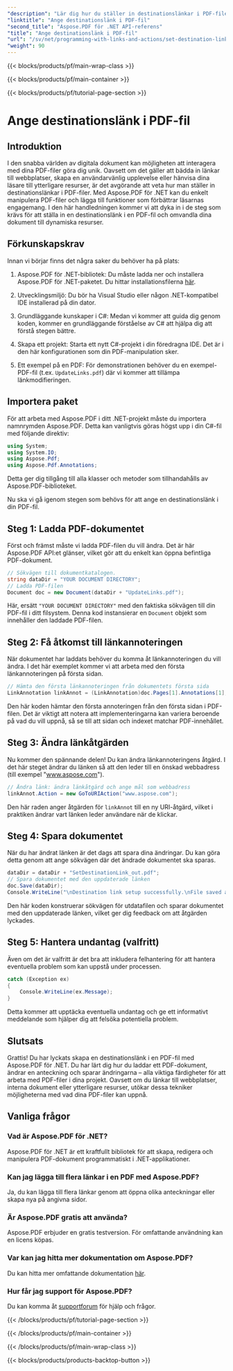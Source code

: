 ```yaml
---
"description": "Lär dig hur du ställer in destinationslänkar i PDF-filer med Aspose.PDF för .NET. En steg-för-steg-guide för att förbättra din PDF-interaktivitet."
"linktitle": "Ange destinationslänk i PDF-fil"
"second_title": "Aspose.PDF för .NET API-referens"
"title": "Ange destinationslänk i PDF-fil"
"url": "/sv/net/programming-with-links-and-actions/set-destination-link/"
"weight": 90
---
```


{{< blocks/products/pf/main-wrap-class >}}

{{< blocks/products/pf/main-container >}}

{{< blocks/products/pf/tutorial-page-section >}}

# Ange destinationslänk i PDF-fil

## Introduktion

I den snabba världen av digitala dokument kan möjligheten att interagera med dina PDF-filer göra dig unik. Oavsett om det gäller att bädda in länkar till webbplatser, skapa en användarvänlig upplevelse eller hänvisa dina läsare till ytterligare resurser, är det avgörande att veta hur man ställer in destinationslänkar i PDF-filer. Med Aspose.PDF för .NET kan du enkelt manipulera PDF-filer och lägga till funktioner som förbättrar läsarnas engagemang. I den här handledningen kommer vi att dyka in i de steg som krävs för att ställa in en destinationslänk i en PDF-fil och omvandla dina dokument till dynamiska resurser.

## Förkunskapskrav

Innan vi börjar finns det några saker du behöver ha på plats:

1. Aspose.PDF för .NET-bibliotek:
   Du måste ladda ner och installera Aspose.PDF för .NET-paketet. Du hittar installationsfilerna [här](https://releases.aspose.com/pdf/net/).

2. Utvecklingsmiljö:
   Du bör ha Visual Studio eller någon .NET-kompatibel IDE installerad på din dator.

3. Grundläggande kunskaper i C#:
   Medan vi kommer att guida dig genom koden, kommer en grundläggande förståelse av C# att hjälpa dig att förstå stegen bättre.

4. Skapa ett projekt:
   Starta ett nytt C#-projekt i din föredragna IDE. Det är i den här konfigurationen som din PDF-manipulation sker.

5. Ett exempel på en PDF:
   För demonstrationen behöver du en exempel-PDF-fil (t.ex. `UpdateLinks.pdf`) där vi kommer att tillämpa länkmodifieringen.

## Importera paket

För att arbeta med Aspose.PDF i ditt .NET-projekt måste du importera namnrymden Aspose.PDF. Detta kan vanligtvis göras högst upp i din C#-fil med följande direktiv:

```csharp
using System;
using System.IO;
using Aspose.Pdf;
using Aspose.Pdf.Annotations;
```

Detta ger dig tillgång till alla klasser och metoder som tillhandahålls av Aspose.PDF-biblioteket.

Nu ska vi gå igenom stegen som behövs för att ange en destinationslänk i din PDF-fil.

## Steg 1: Ladda PDF-dokumentet

Först och främst måste vi ladda PDF-filen du vill ändra. Det är här Aspose.PDF API:et glänser, vilket gör att du enkelt kan öppna befintliga PDF-dokument.

```csharp
// Sökvägen till dokumentkatalogen.
string dataDir = "YOUR DOCUMENT DIRECTORY";
// Ladda PDF-filen
Document doc = new Document(dataDir + "UpdateLinks.pdf");
```

Här, ersätt `"YOUR DOCUMENT DIRECTORY"` med den faktiska sökvägen till din PDF-fil i ditt filsystem. Denna kod instansierar en `Document` objekt som innehåller den laddade PDF-filen.

## Steg 2: Få åtkomst till länkannoteringen

När dokumentet har laddats behöver du komma åt länkannoteringen du vill ändra. I det här exemplet kommer vi att arbeta med den första länkannoteringen på första sidan.

```csharp
// Hämta den första länkannoteringen från dokumentets första sida
LinkAnnotation linkAnnot = (LinkAnnotation)doc.Pages[1].Annotations[1];
```

Den här koden hämtar den första annoteringen från den första sidan i PDF-filen. Det är viktigt att notera att implementeringarna kan variera beroende på vad du vill uppnå, så se till att sidan och indexet matchar PDF-innehållet.

## Steg 3: Ändra länkåtgärden

Nu kommer den spännande delen! Du kan ändra länkannoteringens åtgärd. I det här steget ändrar du länken så att den leder till en önskad webbadress (till exempel "www.aspose.com").

```csharp
// Ändra länk: ändra länkåtgärd och ange mål som webbadress
linkAnnot.Action = new GoToURIAction("www.aspose.com");
```

Den här raden anger åtgärden för `linkAnnot` till en ny URI-åtgärd, vilket i praktiken ändrar vart länken leder användare när de klickar.

## Steg 4: Spara dokumentet

När du har ändrat länken är det dags att spara dina ändringar. Du kan göra detta genom att ange sökvägen där det ändrade dokumentet ska sparas.

```csharp
dataDir = dataDir + "SetDestinationLink_out.pdf";
// Spara dokumentet med den uppdaterade länken
doc.Save(dataDir);
Console.WriteLine("\nDestination link setup successfully.\nFile saved at " + dataDir);
```

Den här koden konstruerar sökvägen för utdatafilen och sparar dokumentet med den uppdaterade länken, vilket ger dig feedback om att åtgärden lyckades.

## Steg 5: Hantera undantag (valfritt)

Även om det är valfritt är det bra att inkludera felhantering för att hantera eventuella problem som kan uppstå under processen.

```csharp
catch (Exception ex)
{
    Console.WriteLine(ex.Message);
}
```

Detta kommer att upptäcka eventuella undantag och ge ett informativt meddelande som hjälper dig att felsöka potentiella problem.

## Slutsats

Grattis! Du har lyckats skapa en destinationslänk i en PDF-fil med Aspose.PDF för .NET. Du har lärt dig hur du laddar ett PDF-dokument, ändrar en anteckning och sparar ändringarna – alla viktiga färdigheter för att arbeta med PDF-filer i dina projekt. Oavsett om du länkar till webbplatser, interna dokument eller ytterligare resurser, utökar dessa tekniker möjligheterna med vad dina PDF-filer kan uppnå.

## Vanliga frågor

### Vad är Aspose.PDF för .NET?
Aspose.PDF för .NET är ett kraftfullt bibliotek för att skapa, redigera och manipulera PDF-dokument programmatiskt i .NET-applikationer.

### Kan jag lägga till flera länkar i en PDF med Aspose.PDF?
Ja, du kan lägga till flera länkar genom att öppna olika anteckningar eller skapa nya på angivna sidor.

### Är Aspose.PDF gratis att använda?
Aspose.PDF erbjuder en gratis testversion. För omfattande användning kan en licens köpas.

### Var kan jag hitta mer dokumentation om Aspose.PDF?
Du kan hitta mer omfattande dokumentation [här](https://reference.aspose.com/pdf/net/).

### Hur får jag support för Aspose.PDF?
Du kan komma åt [supportforum](https://forum.aspose.com/c/pdf/10) för hjälp och frågor.

{{< /blocks/products/pf/tutorial-page-section >}}

{{< /blocks/products/pf/main-container >}}

{{< /blocks/products/pf/main-wrap-class >}}

{{< blocks/products/products-backtop-button >}}
